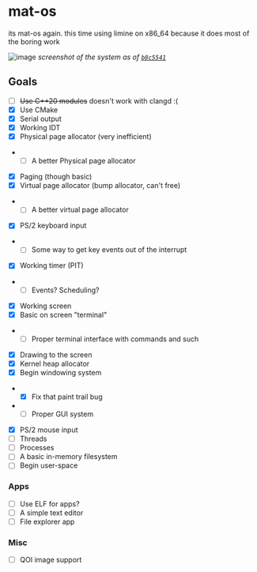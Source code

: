 # mat-os

its mat-os again. this time using limine on x86_64 because it does most of the boring work

![image](https://github.com/matcool/mat-os/assets/26722564/60d84f2d-00ac-402a-afeb-0cf3ee1d8181)
*screenshot of the system as of [`b8c5541`](https://github.com/matcool/mat-os/commit/b8c5541e895e965b56acf68b913e72c4bd11475e)*

## Goals
- [ ] ~~Use C++20 modules~~ doesn't work with clangd :(
- [X] Use CMake
- [X] Serial output
- [X] Working IDT
- [X] Physical page allocator (very inefficient)
- - [ ] A better Physical page allocator
- [X] Paging (though basic)
- [X] Virtual page allocator (bump allocator, can't free)
- - [ ] A better virtual page allocator
- [X] PS/2 keyboard input
- - [ ] Some way to get key events out of the interrupt
- [X] Working timer (PIT)
- - [ ] Events? Scheduling?
- [X] Working screen
- [X] Basic on screen "terminal"
- - [ ] Proper terminal interface with commands and such
- [X] Drawing to the screen
- [X] Kernel heap allocator
- [X] Begin windowing system
- - [X] Fix that paint trail bug
- - [ ] Proper GUI system
- [X] PS/2 mouse input
- [ ] Threads
- [ ] Processes
- [ ] A basic in-memory filesystem
- [ ] Begin user-space

### Apps
- [ ] Use ELF for apps?
- [ ] A simple text editor
- [ ] File explorer app

### Misc
- [ ] QOI image support
